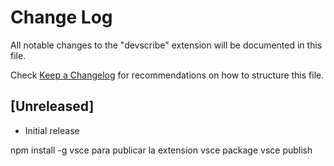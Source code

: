 # Change Log

All notable changes to the "devscribe" extension will be documented in this file.

Check [Keep a Changelog](http://keepachangelog.com/) for recommendations on how to structure this file.

## [Unreleased]

- Initial release

npm install -g vsce para publicar la extension
vsce package
vsce publish